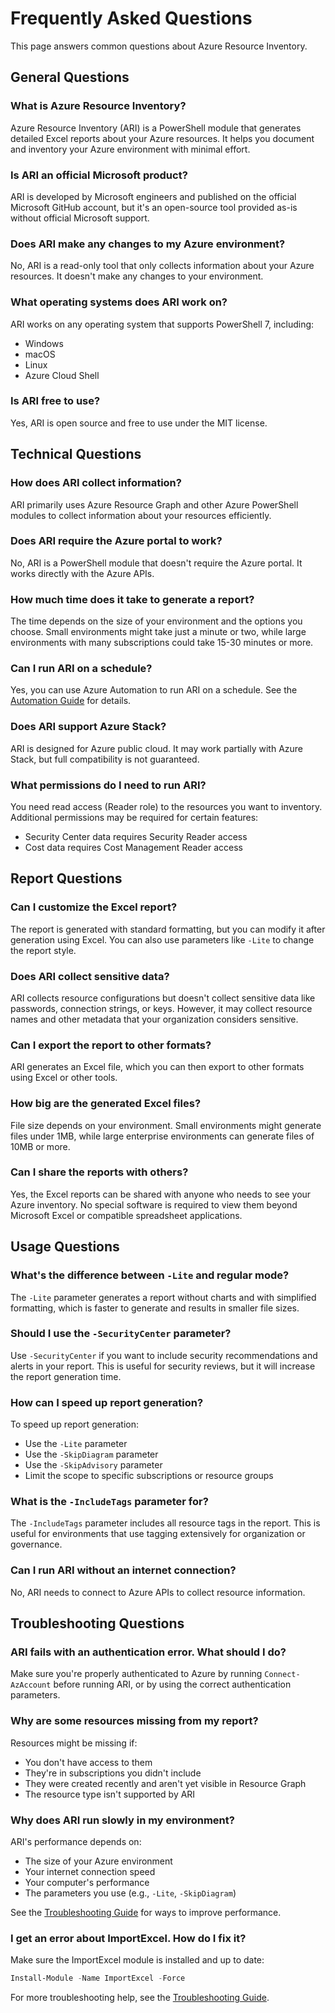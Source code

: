 # Frequently Asked Questions

This page answers common questions about Azure Resource Inventory.

## General Questions

### What is Azure Resource Inventory?

Azure Resource Inventory (ARI) is a PowerShell module that generates detailed Excel reports about your Azure resources. It helps you document and inventory your Azure environment with minimal effort.

### Is ARI an official Microsoft product?

ARI is developed by Microsoft engineers and published on the official Microsoft GitHub account, but it's an open-source tool provided as-is without official Microsoft support.

### Does ARI make any changes to my Azure environment?

No, ARI is a read-only tool that only collects information about your Azure resources. It doesn't make any changes to your environment.

### What operating systems does ARI work on?

ARI works on any operating system that supports PowerShell 7, including:
- Windows
- macOS
- Linux
- Azure Cloud Shell

### Is ARI free to use?

Yes, ARI is open source and free to use under the MIT license.

## Technical Questions

### How does ARI collect information?

ARI primarily uses Azure Resource Graph and other Azure PowerShell modules to collect information about your resources efficiently.

### Does ARI require the Azure portal to work?

No, ARI is a PowerShell module that doesn't require the Azure portal. It works directly with the Azure APIs.

### How much time does it take to generate a report?

The time depends on the size of your environment and the options you choose. Small environments might take just a minute or two, while large environments with many subscriptions could take 15-30 minutes or more.

### Can I run ARI on a schedule?

Yes, you can use Azure Automation to run ARI on a schedule. See the [Automation Guide](../advanced/automation.md) for details.

### Does ARI support Azure Stack?

ARI is designed for Azure public cloud. It may work partially with Azure Stack, but full compatibility is not guaranteed.

### What permissions do I need to run ARI?

You need read access (Reader role) to the resources you want to inventory. Additional permissions may be required for certain features:
- Security Center data requires Security Reader access
- Cost data requires Cost Management Reader access

## Report Questions

### Can I customize the Excel report?

The report is generated with standard formatting, but you can modify it after generation using Excel. You can also use parameters like `-Lite` to change the report style.

### Does ARI collect sensitive data?

ARI collects resource configurations but doesn't collect sensitive data like passwords, connection strings, or keys. However, it may collect resource names and other metadata that your organization considers sensitive.

### Can I export the report to other formats?

ARI generates an Excel file, which you can then export to other formats using Excel or other tools.

### How big are the generated Excel files?

File size depends on your environment. Small environments might generate files under 1MB, while large enterprise environments can generate files of 10MB or more.

### Can I share the reports with others?

Yes, the Excel reports can be shared with anyone who needs to see your Azure inventory. No special software is required to view them beyond Microsoft Excel or compatible spreadsheet applications.

## Usage Questions

### What's the difference between `-Lite` and regular mode?

The `-Lite` parameter generates a report without charts and with simplified formatting, which is faster to generate and results in smaller file sizes.

### Should I use the `-SecurityCenter` parameter?

Use `-SecurityCenter` if you want to include security recommendations and alerts in your report. This is useful for security reviews, but it will increase the report generation time.

### How can I speed up report generation?

To speed up report generation:
- Use the `-Lite` parameter
- Use the `-SkipDiagram` parameter
- Use the `-SkipAdvisory` parameter
- Limit the scope to specific subscriptions or resource groups

### What is the `-IncludeTags` parameter for?

The `-IncludeTags` parameter includes all resource tags in the report. This is useful for environments that use tagging extensively for organization or governance.

### Can I run ARI without an internet connection?

No, ARI needs to connect to Azure APIs to collect resource information.

## Troubleshooting Questions

### ARI fails with an authentication error. What should I do?

Make sure you're properly authenticated to Azure by running `Connect-AzAccount` before running ARI, or by using the correct authentication parameters.

### Why are some resources missing from my report?

Resources might be missing if:
- You don't have access to them
- They're in subscriptions you didn't include
- They were created recently and aren't yet visible in Resource Graph
- The resource type isn't supported by ARI

### Why does ARI run slowly in my environment?

ARI's performance depends on:
- The size of your Azure environment
- Your internet connection speed
- Your computer's performance
- The parameters you use (e.g., `-Lite`, `-SkipDiagram`)

See the [Troubleshooting Guide](troubleshooting.md) for ways to improve performance.

### I get an error about ImportExcel. How do I fix it?

Make sure the ImportExcel module is installed and up to date:
```powershell
Install-Module -Name ImportExcel -Force
```

For more troubleshooting help, see the [Troubleshooting Guide](troubleshooting.md). 